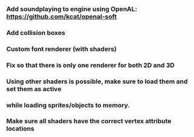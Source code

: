 ### Add soundplaying to engine using OpenAL: https://github.com/kcat/openal-soft
### Add collision boxes

### Custom font renderer (with shaders)

### Fix so that there is only one renderer for both 2D and 3D

### Using other shaders is possible, make sure to load them and set them as active
### while loading sprites/objects to memory.
### Make sure all shaders have the correct vertex attribute locations
